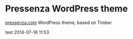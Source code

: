 Pressenza WordPress theme
=========

[pressenza.com](http://pressenza.com) WordPress theme, based on Timber


test 2014-07-16 11:53